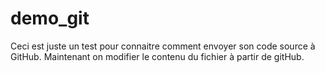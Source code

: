 # demo_git
Ceci est juste un test pour connaitre comment envoyer son code source à GitHub.
Maintenant on modifier le contenu du fichier à partir de gitHub.
